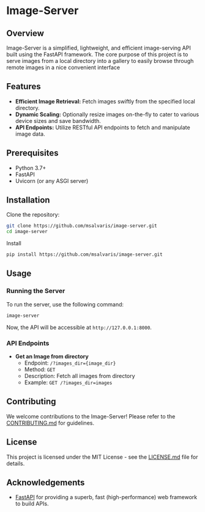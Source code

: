 
# Image-Server

## Overview

Image-Server is a simplified, lightweight, and efficient image-serving API built using the FastAPI framework. The core purpose of this project is to serve images from a local directory into a gallery to easily browse through remote images in a nice convenient interface
## Features

- **Efficient Image Retrieval:** Fetch images swiftly from the specified local directory.
- **Dynamic Scaling:** Optionally resize images on-the-fly to cater to various device sizes and save bandwidth.
- **API Endpoints:** Utilize RESTful API endpoints to fetch and manipulate image data.

## Prerequisites

- Python 3.7+
- FastAPI
- Uvicorn (or any ASGI server)

## Installation

Clone the repository:

```bash
git clone https://github.com/msalvaris/image-server.git
cd image-server
```

Install

```bash
pip install https://github.com/msalvaris/image-server.git
```

## Usage

### Running the Server

To run the server, use the following command:

```bash
image-server
```

Now, the API will be accessible at `http://127.0.0.1:8000`.

### API Endpoints
- **Get an Image from directory**
  - Endpoint: `/?images_dir={image_dir}`
  - Method: `GET`
  - Description: Fetch all images from directory
  - Example: `GET /?images_dir=images`

## Contributing

We welcome contributions to the Image-Server! Please refer to the [CONTRIBUTING.md](CONTRIBUTING.md) for guidelines.

## License

This project is licensed under the MIT License - see the [LICENSE.md](LICENSE.md) file for details.

## Acknowledgements

- [FastAPI](https://fastapi.tiangolo.com/) for providing a superb, fast (high-performance) web framework to build APIs.
